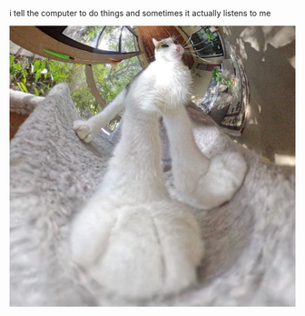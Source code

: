 i tell the computer to do things and sometimes it actually listens to me
<!--START_SECTION:update_image-->
<img src=https://raw.githubusercontent.com/sneakykestrel/sneakykestrel/main/.github/images/tall.png height="" width="" align=left alt=kitty />
<!--END_SECTION:update_image-->

